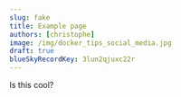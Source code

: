 ```yaml
---
slug: fake
title: Example page
authors: [christophe]
image: /img/docker_tips_social_media.jpg
draft: true
blueSkyRecordKey: 3lun2qjuxc22r
---
```


Is this cool?